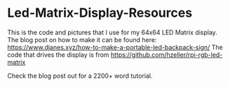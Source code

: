 # Led-Matrix-Display-Resources

This is the code and pictures that I use for my 64x64 LED Matrix display. 
The blog post on how to make it can be found here: https://www.djanes.xyz/how-to-make-a-portable-led-backpack-sign/
The code that drives the display is from https://github.com/hzeller/rpi-rgb-led-matrix 

Check the blog post out for a 2200+ word tutorial.
